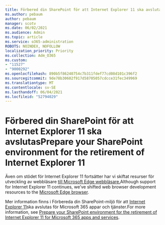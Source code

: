 ```yaml
---
title: Förbered din SharePoint för att Internet Explorer 11 ska avslutas
ms.author: pebaum
author: pebaum
manager: scotv
ms.date: 06/02/2021
ms.audience: Admin
ms.topic: article
ms.service: o365-administration
ROBOTS: NOINDEX, NOFOLLOW
localization_priority: Priority
ms.collection: Adm_O365
ms.custom:
- "11527"
- "9000292"
ms.openlocfilehash: 890b5f86240754c7b311fdef77cd08d101c396f2
ms.sourcegitcommit: 9de78b30602f917d58705057cdcce31fec349969
ms.translationtype: MT
ms.contentlocale: sv-SE
ms.lasthandoff: 06/04/2021
ms.locfileid: "52794029"
---
```

# <a name="prepare-your-sharepoint-environment-for-the-retirement-of-internet-explorer-11"></a><span data-ttu-id="02f69-102">Förbered din SharePoint för att Internet Explorer 11 ska avslutas</span><span class="sxs-lookup"><span data-stu-id="02f69-102">Prepare your SharePoint environment for the retirement of Internet Explorer 11</span></span>

<span data-ttu-id="02f69-103">Även om stödet för Internet Explorer 11 fortsätter har vi skiftat resurser för utveckling av webbläsare [till Microsoft Edge webbläsare.](https://www.microsoft.com/edge/business)</span><span class="sxs-lookup"><span data-stu-id="02f69-103">Although support for Internet Explorer 11 continues, we’ve shifted web browser development resources to the [Microsoft Edge browser](https://www.microsoft.com/edge/business).</span></span> 

<span data-ttu-id="02f69-104">Mer information finns i Förbereda din SharePoint-miljö för att [Internet Explorer 11](/sharepoint/prepare-ie11)ska avslutas för Microsoft 365 appar och tjänster.</span><span class="sxs-lookup"><span data-stu-id="02f69-104">For more information, see [Prepare your SharePoint environment for the retirement of Internet Explorer 11 for Microsoft 365 apps and services](/sharepoint/prepare-ie11).</span></span>


